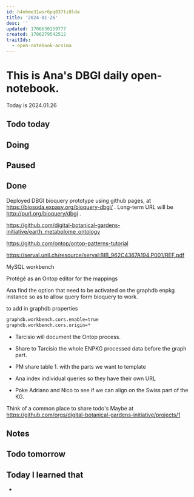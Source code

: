 ```yaml
---
id: h4nhme31wsr6pq037ti8ldw
title: '2024-01-26'
desc: ''
updated: 1706630159777
created: 1706279542512
traitIds:
  - open-notebook-acsima
---
```


# This is Ana's DBGI daily open-notebook.

Today is 2024.01.26

## Todo today

###
###

## Doing

## Paused

## Done

Deployed DBGI bioquery prototype using github pages, at https://biosoda.expasy.org/bioquery-dbgi/ . Long-term URL will be http://purl.org/bioquery/dbgi .



https://github.com/digital-botanical-gardens-initiative/earth_metabolome_ontology


https://github.com/ontop/ontop-patterns-tutorial

https://serval.unil.ch/resource/serval:BIB_962C4367A194.P001/REF.pdf


MySQL workbench

Protégé as an Ontop editor for the mappings



Ana find the option that need to be activated on the graphdb enpkg instance so as to allow query form bioquery to work.

to add in graphdb properties

```bash
graphdb.workbench.cors.enable=true
graphdb.workbench.cors.origin=*
```

- Tarcisio will document the Ontop process.
- Share to Tarcisio the whole ENPKG processed data before the graph part.
- PM share table 1. with the parts we want to template
- Ana index individual queries so they have their own URL


- Poke Adriano and Nico to see if we can align on the Swiss part of the KG.


Think of a common place to share todo's 
Maybe at https://github.com/orgs/digital-botanical-gardens-initiative/projects/1


## Notes

## Todo tomorrow

###
###
###


## Today I learned that

- 